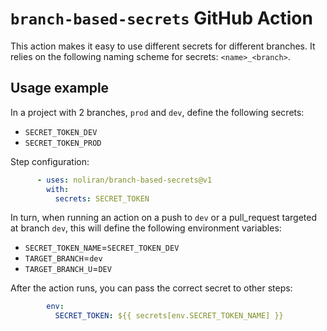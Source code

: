# `branch-based-secrets` GitHub Action

This action makes it easy to use different secrets for different branches.
It relies on the following naming scheme for secrets: `<name>_<branch>`.

## Usage example

In a project with 2 branches, `prod` and `dev`, define the following secrets:
* `SECRET_TOKEN_DEV`
* `SECRET_TOKEN_PROD`

Step configuration:
```yaml
      - uses: noliran/branch-based-secrets@v1
        with:
          secrets: SECRET_TOKEN
```

In turn, when running an action on a push to `dev` or a pull_request targeted at branch `dev`, this will define the following environment variables:
* `SECRET_TOKEN_NAME`=`SECRET_TOKEN_DEV`
* `TARGET_BRANCH`=`dev`
* `TARGET_BRANCH_U`=`DEV`

After the action runs, you can pass the correct secret to other steps:
```yaml
        env:
          SECRET_TOKEN: ${{ secrets[env.SECRET_TOKEN_NAME] }}
```

